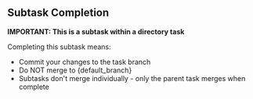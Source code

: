 ## Subtask Completion

**IMPORTANT: This is a subtask within a directory task**

Completing this subtask means:
- Commit your changes to the task branch
- Do NOT merge to {default_branch}
- Subtasks don't merge individually - only the parent task merges when complete
